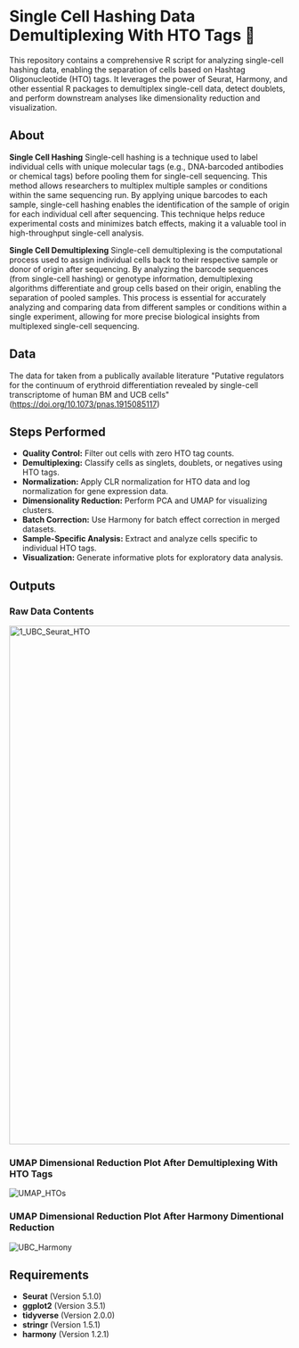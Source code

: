 # Single Cell Hashing Data Demultiplexing With HTO Tags 🧬
 
This repository contains a comprehensive R script for analyzing single-cell hashing data, enabling the separation of cells based on Hashtag Oligonucleotide (HTO) tags. It leverages the power of Seurat, Harmony, and other essential R packages to demultiplex single-cell data, detect doublets, and perform downstream analyses like dimensionality reduction and visualization.

## About

__Single Cell Hashing__
Single-cell hashing is a technique used to label individual cells with unique molecular tags (e.g., DNA-barcoded antibodies or chemical tags) before pooling them for single-cell sequencing. This method allows researchers to multiplex multiple samples or conditions within the same sequencing run. By applying unique barcodes to each sample, single-cell hashing enables the identification of the sample of origin for each individual cell after sequencing. This technique helps reduce experimental costs and minimizes batch effects, making it a valuable tool in high-throughput single-cell analysis.

__Single Cell Demultiplexing__
Single-cell demultiplexing is the computational process used to assign individual cells back to their respective sample or donor of origin after sequencing. By analyzing the barcode sequences (from single-cell hashing) or genotype information, demultiplexing algorithms differentiate and group cells based on their origin, enabling the separation of pooled samples. This process is essential for accurately analyzing and comparing data from different samples or conditions within a single experiment, allowing for more precise biological insights from multiplexed single-cell sequencing.

## Data
The data for taken from a publically available literature "Putative regulators for the continuum of erythroid differentiation revealed by single-cell transcriptome of human BM and UCB cells" (https://doi.org/10.1073/pnas.1915085117)

## Steps Performed

* __Quality Control:__ Filter out cells with zero HTO tag counts.
* __Demultiplexing:__ Classify cells as singlets, doublets, or negatives using HTO tags.
* __Normalization:__ Apply CLR normalization for HTO data and log normalization for gene expression data.
* __Dimensionality Reduction:__ Perform PCA and UMAP for visualizing clusters.
* __Batch Correction:__ Use Harmony for batch effect correction in merged datasets.
* __Sample-Specific Analysis:__ Extract and analyze cells specific to individual HTO tags.
* __Visualization:__ Generate informative plots for exploratory data analysis.

## Outputs

### __Raw Data Contents__
<img width="930" alt="1_UBC_Seurat_HTO" src="https://github.com/user-attachments/assets/6b3e10d9-5e7b-4f30-a51d-786c118845a4">

### __UMAP Dimensional Reduction Plot After Demultiplexing With HTO Tags__
![UMAP_HTOs](https://github.com/user-attachments/assets/571c1437-763d-409b-977f-9cd750efc6b8)

### __UMAP Dimensional Reduction Plot After Harmony Dimentional Reduction__
![UBC_Harmony](https://github.com/user-attachments/assets/36608aed-85eb-4b7c-be0b-bbdcb8628c7e)

## Requirements

* __Seurat__ (Version 5.1.0)
* __ggplot2__ (Version 3.5.1)
* __tidyverse__ (Version 2.0.0)
* __stringr__ (Version 1.5.1)
* __harmony__ (Version 1.2.1)

